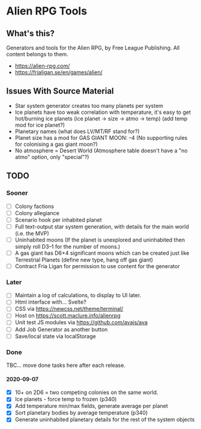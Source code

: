# Alien RPG Tools

## What's this?

Generators and tools for the Alien RPG, by Free League Publishing. All content belongs to them.

* https://alien-rpg.com/
* https://frialigan.se/en/games/alien/

## Issues With Source Material

* Star system generator creates too many planets per system
* Ice planets have too weak correlation with temperature, it's easy to get hot/burning ice planets (ice planet -> size -> atmo -> temp) (add temp mod for ice planet?)
* Planetary names (what does LV/MT/RF stand for?)
* Planet size has a mod for GAS GIANT MOON: –4 (No supporting rules for colonising a gas giant moon?)
* No atmosphere = Desert World (Atmosphere table doesn't have a "no atmo" option, only "special"?)

## TODO

### Sooner

* [ ] Colony factions
* [ ] Colony allegiance
* [ ] Scenario hook per inhabited planet
* [ ] Full text-output star system generation, with details for the main world (i.e. the MVP)
* [ ] Uninhabited moons (If the planet is unexplored and uninhabited then simply roll D3–1 for the number of moons.)
* [ ] A gas giant has D6+4 significant moons which can be created just like Terrestrial Planets (define new type, hang off gas giant)
* [ ] Contract Fria Ligan for permission to use content for the generator

### Later

* [ ] Maintain a log of calculations, to display to UI later.
* [ ] Html interface with... Svelte?
* [ ] CSS via https://newcss.net/theme/terminal/
* [ ] Host on https://scott.maclure.info/alienrpg
* [ ] Unit test JS modules via https://github.com/avajs/ava
* [ ] Add Job Generator as another button
* [ ] Save/local state via localStorage

### Done

TBC... move done tasks here after each release.

#### 2020-09-07

* [x] 10+ on 2D6 = two competing colonies on the same world.
* [x] Ice planets - force temp to frozen (p340)
* [x] Add temperature min/max fields, generate average per planet
* [x] Sort planetary bodies by average temperature (p340)
* [x] Generate uninhabited planetary details for the rest of the system objects
